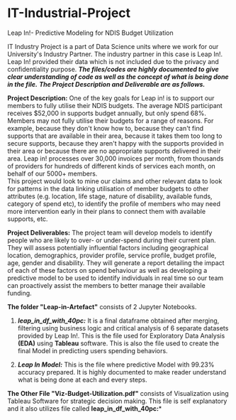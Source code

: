 # IT-Industrial-Project
Leap In!- Predictive Modeling for NDIS Budget Utilization





IT Industry Project is a part of Data Science units where we work for our University's Industry Partner. The industry partner in this case is Leap In!. Leap In! provided their data which is not included due to the privacy and confidentiality purpose.  ***The files/codes are highly documented to give clear understanding of code as well as the concept of what is being done in the file.*** ***The Project Description and Deliverable are as follows.***

**Project Description:** One of the key goals for Leap in! is to support our members to fully utilise their NDIS budgets.  The average NDIS participant receives $52,000 in supports budget annually, but only spend 68%.  Members may not fully utilise their budgets for a range of reasons.  For example, because they don't know how to, because they can't find supports that are available in their area, because it takes them too long to secure supports, because they aren't happy with the supports provided in their area or because there are no appropriate supports delivered in their area. 
Leap in! processes over 30,000 invoices per month, from thousands of providers for hundreds of different kinds of services each month, on behalf of our 5000+ members.  
This project would look to mine our claims and other relevant data to look for patterns in the data linking utilisation of member budgets to other attributes (e.g. location, life stage, nature of disability, available funds, category of spend etc), to identify the profile of members who may need more intervention early in their plans to connect them with available supports, etc. 

**Project Deliverables:** The project team will develop models to identify people who are likely to over- or under-spend during their current plan.  They will assess potentially influential factors including geographical location, demographics, provider profile, service profile, budget profile, age, gender and disability.
They will generate a report detailing the impact of each of these factors on spend behaviour as well as developing a predictive model to be used to identify individuals in real time so our team can proactively assist the members to better manage their available funding.

**The folder "Leap-in-Artefact"** consists of 2 Jupyter Notebooks. 

 1. ***leap_in_df_with_40pc:*** It is a final dataframe obtained after merging, filtering using business logic and critical analysis of  6 separate datasets provided by Leap In!. This is the file used for Exploratory Data Analysis **(EDA)** using **Tableau** software. This is also the file used to create the final Model in predicting users spending behaviors. 
 
 2. ***Leap In Model:*** This is the file where predictive Model with 99.23% accuracy prepared. It is highly documented to make reader understand what is being done at each and every steps. 

**The Other File "Viz-Budget-Utilization.pdf"** consists of Visualization using Tableau Software for strategic decision making. This file is self explanatory and it also utilizes file called **leap_in_df_with_40pc:*** 
